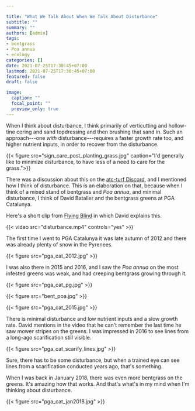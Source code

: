 ```yaml
---

title: "What We Talk About When We Talk About Disturbance"
subtitle: ""
summary: ""
authors: [admin]
tags: 
- bentgrass
- Poa annua
- ecology
categories: []
date: 2021-07-25T17:30:45+07:00
lastmod: 2021-07-25T17:30:45+07:00
featured: false
draft: false

image:
  caption: ""
  focal_point: ""
  preview_only: true
---
```


When I think about disturbance, I think primarily of verticutting and hollow-tine coring and sand topdressing and then brushing that sand in. Such an approach---one *with* disturbance---requires a faster growth rate too, and higher nutrient inputs, in order to recover from the disturbance. 

{{< figure src="sign_care_post_planting_grass.jpg" caption="I'd generally like to minimize disturbance, to have less of a need to care for the grass.">}}

There was a discussion about this on the [atc-turf Discord](https://discord.gg/K8tWApB5ME), and I mentioned how I think of disturbance. This is an elaboration on that, because when I think of a mixed stand of bentgrass and *Poa annua*, and minimal disturbance, I think of David Bataller and the bentgrass greens at PGA Catalunya.

Here's a short clip from [Flying Blind](https://vimeo.com/micahwoods/flying) in which David explains this.

{{< video src="disturbance.mp4" controls="yes" >}}

The first time I went to PGA Catalunya it was late autumn of 2012 and there was already plenty of snow in the Pyrenees.

{{< figure src="pga_cat_2012.jpg" >}}

I was also there in 2015 and 2016, and I saw the *Poa annua* on the most infested greens was weak, and had creeping bentgrass growing through it.

{{< figure src="pga_cat_pg.jpg" >}}

{{< figure src="bent_poa.jpg" >}}

{{< figure src="pga_cat_2015.jpg" >}}

There is minimal disturbance and low nutrient inputs and a slow growth rate. David mentions in the video that he can't remember the last time he saw mower stripes on the greens. I was impressed in 2016 to see lines from a long-ago scarification still visible. 

{{< figure src="pga_cat_scarify_lines.jpg" >}}

Sure, there has to be some disturbance, but when a trained eye can see lines from a scarification conducted years ago, that's something.

When I was back in January 2018, there was even more bentgrass on the greens. It's amazing how that works. And that's what's in my mind when I'm thinking about disturbance.

{{< figure src="pga_cat_jan2018.jpg" >}}






